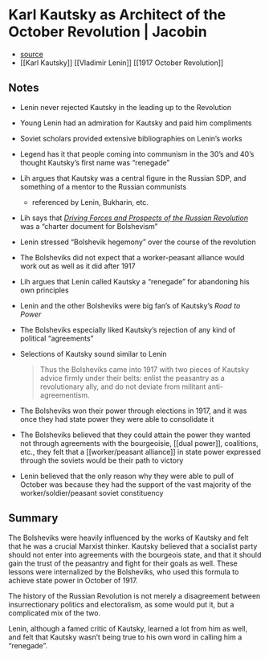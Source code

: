# Karl Kautsky as Architect of the October Revolution | Jacobin

-   [source](https://jacobinmag.com/2019/06/karl-kautsky-vladimir-lenin-russian-revolution)
-   [[Karl Kautsky]] [[Vladimir Lenin]] [[1917 October Revolution]]


## Notes

-   Lenin never rejected Kautsky in the leading up to the Revolution
-   Young Lenin had an admiration for Kautsky and paid him compliments
-   Soviet scholars provided extensive bibliographies on Lenin&rsquo;s works
-   Legend has it that people coming into communism in the 30&rsquo;s and 40&rsquo;s thought Kautsky&rsquo;s first name was &ldquo;renegade&rdquo;
-   Lih argues that Kautsky was a central figure in the Russian SDP, and something of a mentor to the Russian communists
    -   referenced by Lenin, Bukharin, etc.
-   Lih says that _[Driving Forces and Prospects of the Russian Revolution](https://johnriddell.wordpress.com/2017/04/26/the-proletariat-and-its-ally-the-logic-of-bolshevik-hegemony/)_ was a &ldquo;charter document for Bolshevism&rdquo;
-   Lenin stressed &ldquo;Bolshevik hegemony&rdquo; over the course of the revolution
-   The Bolsheviks did not expect that a worker-peasant alliance would work out as well as it did after 1917
-   Lih argues that Lenin called Kautsky a &ldquo;renegade&rdquo; for abandoning his own principles
-   Lenin and the other Bolsheviks were big fan&rsquo;s of Kautsky&rsquo;s _Road to Power_
-   The Bolsheviks especially liked Kautsky&rsquo;s rejection of any kind of political &ldquo;agreements&rdquo;
-   Selections of Kautsky sound similar to Lenin
    
    > Thus the Bolsheviks came into 1917 with two pieces of Kautsky advice firmly under their belts: enlist the peasantry as a revolutionary ally, and do not deviate from militant anti-agreementism.
-   The Bolsheviks won their power through elections in 1917, and it was once they had state power they were able to consolidate it
-   The Bolsheviks believed that they could attain the power they wanted not through agreements with the bourgeoisie, [[dual power]], coalitions, etc., they felt that a [[worker/peasant alliance]] in state power expressed through the soviets would be their path to victory
-   Lenin believed that the only reason why they were able to pull of October was because they had the support of the vast majority of the worker/soldier/peasant soviet constituency


## Summary

The Bolsheviks were heavily influenced by the works of Kautsky and felt that he was a crucial Marxist thinker. Kautsky believed that a socialist party should not enter into agreements with the bourgeois state, and that it should gain the trust of the peasantry and fight for their goals as well. These lessons were internalized by the Bolsheviks, who used this formula to achieve state power in October of 1917.

The history of the Russian Revolution is not merely a disagreement between insurrectionary politics and electoralism, as some would put it, but a complicated mix of the two.

Lenin, although a famed critic of Kautsky, learned a lot from him as well, and felt that Kautsky wasn&rsquo;t being true to his own word in calling him a &ldquo;renegade&rdquo;.

